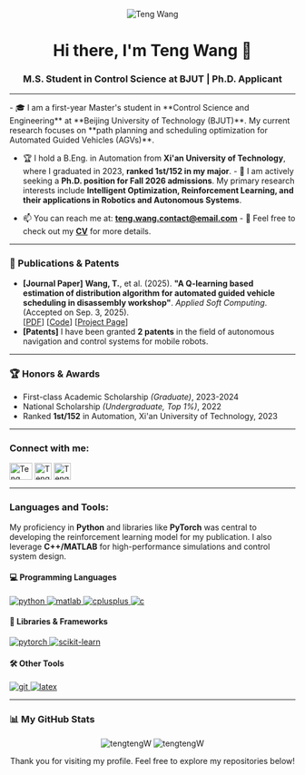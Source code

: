 <p align="center"> 
  <img src="https://komarev.com/ghpvc/?username=tengtengW&label=Profile%20Visitors&color=blueviolet&style=flat-square" alt="Teng Wang" /> 
</p>

<h1 align="center">Hi there, I'm Teng Wang 👋</h1>
<h3 align="center">M.S. Student in Control Science at BJUT | Ph.D. Applicant</h3>

---

<p align="left">
  - 🎓 I am a first-year Master's student in **Control Science and Engineering** at **Beijing University of Technology (BJUT)**. My current research focuses on **path planning and scheduling optimization for Automated Guided Vehicles (AGVs)**.

  - 🏆 I hold a B.Eng. in Automation from **Xi'an University of Technology**, where I graduated in 2023, **ranked 1st/152 in my major**. - 🎯 I am actively seeking a **Ph.D. position for Fall 2026 admissions**. My primary research interests include **Intelligent Optimization, Reinforcement Learning, and their applications in Robotics and Autonomous Systems**.

  - 📫 You can reach me at: **teng.wang.contact@email.com** - 📄 Feel free to check out my **<a href="https://github.com/tengtengW/CV/blob/main/Teng_Wang_CV.pdf">CV</a>** for more details. </p>

---

<h3>📝 Publications & Patents</h3>
<ul>
  <li>
    <strong>[Journal Paper]</strong> <strong>Wang, T.</strong>, et al. (2025). <strong>"A Q-learning based estimation of distribution algorithm for automated guided vehicle scheduling in disassembly workshop"</strong>. <em>Applied Soft Computing</em>. (Accepted on Sep. 3, 2025).
    <br>
    [<a href="#">PDF</a>] 
    [<a href="#">Code</a>] 
    [<a href="#">Project Page</a>] 
  </li>
  <li>
    <strong>[Patents]</strong> I have been granted <strong>2 patents</strong> in the field of autonomous navigation and control systems for mobile robots.
  </li>
</ul>

---

<h3>🏆 Honors & Awards</h3>
<ul>
  <li>First-class Academic Scholarship <em>(Graduate)</em>, 2023-2024</li>
  <li>National Scholarship <em>(Undergraduate, Top 1%)</em>, 2022</li>
  <li>Ranked <strong>1st/152</strong> in Automation, Xi'an University of Technology, 2023</li>
</ul>

---

<h3 align="left">Connect with me:</h3>
<p align="left">
<a href="#" target="blank"><img align="center" src="https://raw.githubusercontent.com/rahuldkjain/github-profile-readme-generator/master/src/images/icons/Social/linked-in-alt.svg" alt="Teng Wang" height="30" width="40" /></a>
<a href="#" target="blank"><img align="center" src="https://img.shields.io/badge/Google_Scholar-4285F4?style=for-the-badge&logo=google-scholar&logoColor=white" alt="Teng Wang" height="30" /></a>
<a href="#" target="blank"><img align="center" src="https://img.shields.io/badge/Portfolio-255E63?style=for-the-badge&logo=hugo&logoColor=white" alt="Teng Wang" height="30" /></a>
</p>

---

<h3 align="left">Languages and Tools:</h3>
<p align="left">My proficiency in <strong>Python</strong> and libraries like <strong>PyTorch</strong> was central to developing the reinforcement learning model for my publication. I also leverage <strong>C++/MATLAB</strong> for high-performance simulations and control system design.</p>
<p align="left">
  <h4 align="left">💻 Programming Languages</h4>
  <a href="https://www.python.org" target="_blank" rel="noreferrer"> <img src="https://img.shields.io/badge/Python-3776AB?style=for-the-badge&logo=python&logoColor=white" alt="python"/> </a>
  <a href="https://www.mathworks.com/products/matlab.html" target="_blank" rel="noreferrer"> <img src="https://img.shields.io/badge/MATLAB-0076A8?style=for-the-badge&logo=mathworks&logoColor=white" alt="matlab"/> </a>
  <a href="https://www.cplusplus.com/" target="_blank" rel="noreferrer"> <img src="https://img.shields.io/badge/C++-00599C?style=for-the-badge&logo=c%2B%2B&logoColor=white" alt="cplusplus"/> </a>
  <a href="https://en.wikipedia.org/wiki/C_(programming_language)" target="_blank" rel="noreferrer"> <img src="https://img.shields.io/badge/C-A8B9CC?style=for-the-badge&logo=c&logoColor=black" alt="c"/> </a>
  
  <h4 align="left">🔧 Libraries & Frameworks</h4>
  <a href="https://pytorch.org/" target="_blank" rel="noreferrer"> <img src="https://img.shields.io/badge/PyTorch-EE4C2C?style=for-the-badge&logo=pytorch&logoColor=white" alt="pytorch"/> </a>
  <a href="https://scikit-learn.org/" target="_blank" rel="noreferrer"> <img src="https://img.shields.io/badge/scikit--learn-F7931E?style=for-the-badge&logo=scikit-learn&logoColor=white" alt="scikit-learn"/> </a>
  
  <h4 align="left">🛠️ Other Tools</h4>
  <a href="https://git-scm.com/" target="_blank" rel="noreferrer"> <img src="https://img.shields.io/badge/git-F05032?style=for-the-badge&logo=git&logoColor=white" alt="git"/> </a>
  <a href="https://www.latex-project.org/" target="_blank" rel="noreferrer"> <img src="https://img.shields.io/badge/LaTeX-008080?style=for-the-badge&logo=latex&logoColor=white" alt="latex"/> </a>
</p>

---

<h3>📊 My GitHub Stats</h3>
<p align="center">
  <img align="center" src="https://github-readme-stats.vercel.app/api?username=tengtengW&show_icons=true&locale=en&theme=tokyonight" alt="tengtengW" />
  <img align="center" src="https://github-readme-stats.vercel.app/api/top-langs?username=tengtengW&layout=compact&locale=en&theme=tokyonight" alt="tengtengW" />
</p>

<p align="center">Thank you for visiting my profile. Feel free to explore my repositories below!</p>
